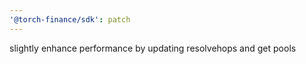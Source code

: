 ```yaml
---
'@torch-finance/sdk': patch
---
```


slightly enhance performance by updating resolvehops and get pools
